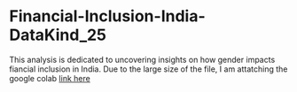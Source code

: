 # Financial-Inclusion-India-DataKind_25
This analysis is dedicated to uncovering insights on how gender impacts fiancial inclusion in India.
Due to the large size of the file, I am attatching the google colab [link here](https://colab.research.google.com/drive/1Vrl2PIfbl181Q7ZH6dazbrNbXwxIqpY4?usp=sharing)
